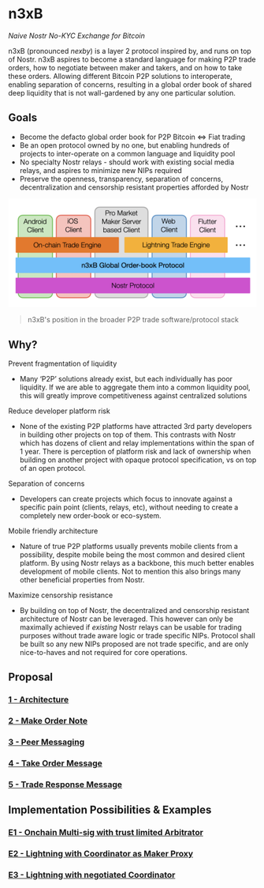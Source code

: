 # n3xB
*Naive Nostr No-KYC Exchange for Bitcoin*

n3xB (pronounced *nexby*) is a layer 2 protocol inspired by, and runs on top of Nostr. n3xB aspires to become a standard language for making P2P trade orders, how to negotiate between maker and takers, and on how to take these orders. Allowing different Bitcoin P2P solutions to interoperate, enabling separation of concerns, resulting in a global order book of shared deep liquidity that is not wall-gardened by any one particular solution.

## Goals
- Become the defacto global order book for P2P Bitcoin <=> Fiat trading
- Be an open protocol owned by no one, but enabling hundreds of projects to inter-operate on a common language and liquidity pool
- No specialty Nostr relays - should work with existing social media relays, and aspires to minimize new NIPs required
- Preserve the openness, transparency, separation of concerns, decentralization and censorship resistant properties afforded by Nostr

![n3xB's position in the broader P2P trade software/protocol stack](software_protocol_stack.png)
> n3xB's position in the broader P2P trade software/protocol stack

## Why?
Prevent fragmentation of liquidity
- Many ‘P2P’ solutions already exist, but each individually has poor liquidity. If we are able to aggregate them into a common liquidity pool, this will greatly improve competitiveness against centralized solutions

Reduce developer platform risk
- None of the existing P2P platforms have attracted 3rd party developers in building other projects on top of them. This contrasts with Nostr which has dozens of client and relay implementations within the span of 1 year. There is perception of platform risk and lack of ownership when building on another project with opaque protocol specification, vs on top of an open protocol.

Separation of concerns
- Developers can create projects which focus to innovate against a specific pain point (clients, relays, etc), without needing to create a completely new order-book or eco-system.

Mobile friendly architecture
- Nature of true P2P platforms usually prevents mobile clients from a possibility, despite mobile being the most common and desired client platform. By using Nostr relays as a backbone, this much better enables development of mobile clients. Not to mention this also brings many other beneficial properties from Nostr.

Maximize censorship resistance
- By building on top of Nostr, the decentralized and censorship resistant architecture of Nostr can be leveraged. This however can only be maximally achieved if *existing* Nostr relays can be usable for trading purposes without trade aware logic or trade specific NIPs. Protocol shall be built so any new NIPs proposed are not trade specific, and are only nice-to-haves and not required for core operations.


## Proposal

### [**1 - Architecture**](/specs/architecture/architecture.md)
### [**2 - Make Order Note**](/specs/maker-note/maker-note.md)
### [**3 - Peer Messaging**](/specs/peer-messaging/peer-messaging.md)
### [**4 - Take Order Message**](/specs/taker-message/taker-message.md)
### [**5 - Trade Response Message**](/specs/trade-response/trade-response.md)

## Implementation Possibilities & Examples

### [**E1 - Onchain Multi-sig with trust limited Arbitrator**](/examples/on-chain/on-chain.md)
### [**E2 - Lightning with Coordinator as Maker Proxy**](/examples/lightning-proxy/lightning-proxy.md)
### [**E3 - Lightning with negotiated Coordinator**](/examples/lightning-negotiated/lightning-negotiated.md)